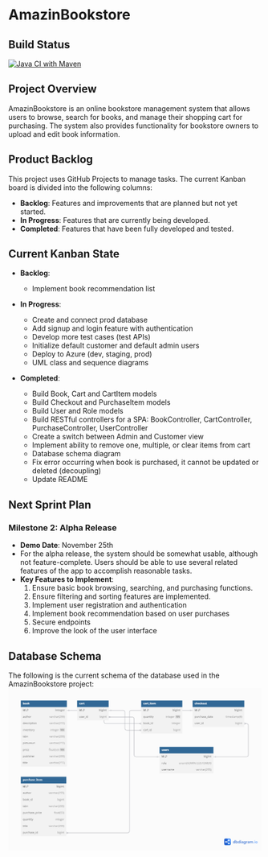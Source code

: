 # AmazinBookstore
## Build Status
[![Java CI with Maven](https://github.com/jaydonhaghighi/SYSC4806_AmazinBookstore/actions/workflows/maven.yml/badge.svg)](https://github.com/jaydonhaghighi/SYSC4806_AmazinBookstore/actions/workflows/maven.yml)
## Project Overview
AmazinBookstore is an online bookstore management system that allows users to browse, search for books, and manage their shopping cart for purchasing. The system also provides functionality for bookstore owners to upload and edit book information.

## Product Backlog
This project uses GitHub Projects to manage tasks. The current Kanban board is divided into the following columns:
- **Backlog**: Features and improvements that are planned but not yet started.
- **In Progress**: Features that are currently being developed.
- **Completed**: Features that have been fully developed and tested.
## Current Kanban State
- **Backlog**:
  - Implement book recommendation list

- **In Progress**:
  - Create and connect prod database
  - Add signup and login feature with authentication
  - Develop more test cases (test APIs)
  - Initialize default customer and default admin users
  - Deploy to Azure (dev, staging, prod)
  - UML class and sequence diagrams

- **Completed**:
  - Build Book, Cart and CartItem models
  - Build Checkout and PurchaseItem models
  - Build User and Role models
  - Build RESTful controllers for a SPA: BookController, CartController, PurchaseController, UserController
  - Create a switch between Admin and Customer view
  - Implement ability to remove one, multiple, or clear items from cart
  - Database schema diagram
  - Fix error occurring when book is purchased, it cannot be updated or deleted (decoupling)
  - Update README

## Next Sprint Plan
### Milestone 2: Alpha Release
- **Demo Date**: November 25th
- For the alpha release, the system should be somewhat usable, although not feature-complete. Users should be able to use several related features of the app to accomplish reasonable tasks.
- **Key Features to Implement**:
  1. Ensure basic book browsing, searching, and purchasing functions.
  2. Ensure filtering and sorting features are implemented.
  3. Implement user registration and authentication
  4. Implement book recommendation based on user purchases
  5. Secure endpoints
  6. Improve the look of the user interface

## Database Schema
The following is the current schema of the database used in the AmazinBookstore project:
![Database schema milestone 1.png](Diagrams%2FDatabase%20schema%20milestone%201.png)